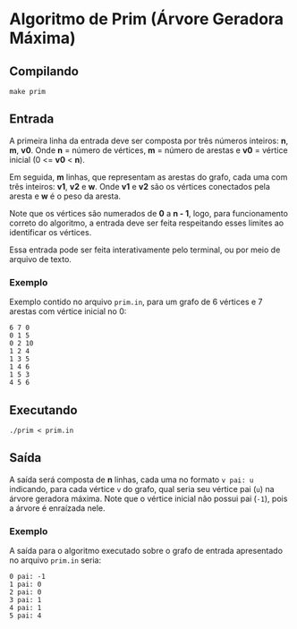 # Algoritmo de Prim (Árvore Geradora Máxima)

## Compilando
```
make prim
```

## Entrada

A primeira linha da entrada deve ser composta por três números inteiros: **n**, **m**, **v0**. Onde **n** = número de vértices, **m** = número de arestas e **v0** = vértice inicial (0 <= **v0** < **n**).

Em seguida, **m** linhas, que representam as arestas do grafo, cada uma com três inteiros: **v1**, **v2** e **w**. Onde **v1** e **v2** são os vértices conectados pela aresta e **w** é o peso da aresta.

Note que os vértices são numerados de **0** a **n - 1**, logo, para funcionamento correto do algoritmo, a entrada deve ser feita respeitando esses limites ao identificar os vértices.

Essa entrada pode ser feita interativamente pelo terminal, ou por meio de arquivo de texto.

### Exemplo

Exemplo contido no arquivo `prim.in`, para um grafo de 6 vértices e 7 arestas com vértice inicial no 0:

```
6 7 0
0 1 5
0 2 10
1 2 4
1 3 5
1 4 6
1 5 3
4 5 6
```

## Executando

```
./prim < prim.in
```

## Saída

A saída será composta de **n** linhas, cada uma no formato `v pai: u` indicando, para cada vértice `v` do grafo, qual seria seu vértice pai (`u`) na árvore geradora máxima. Note que o vértice inicial não possui pai (`-1`), pois a árvore é enraízada nele.

### Exemplo

A saída para o algoritmo executado sobre o grafo de entrada apresentado no arquivo `prim.in` seria:

```
0 pai: -1
1 pai: 0
2 pai: 0
3 pai: 1
4 pai: 1
5 pai: 4
```